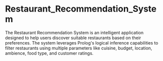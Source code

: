 # Restaurant_Recommendation_System
The Restaurant Recommendation System is an intelligent application designed to help users discover suitable restaurants based on their preferences. The system leverages Prolog's logical inference capabilities to filter restaurants using multiple parameters like cuisine, budget, location, ambience, food type, and customer ratings.

